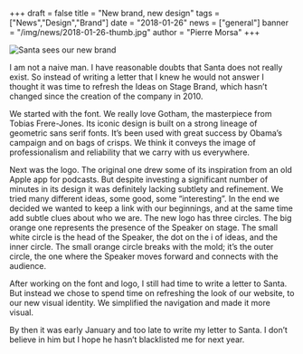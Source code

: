 +++
draft		= false
title		= "New brand, new design"
tags		= ["News","Design","Brand"]
date		= "2018-01-26"
news		= ["general"]
banner		= "/img/news/2018-01-26-thumb.jpg"
author		= "Pierre Morsa"
+++

![Santa sees our new brand](/img/news/2018-01-26-banner.jpg)

I am not a naive man. I have reasonable doubts that Santa does not really exist. So instead of writing a letter that I knew he would not answer I thought it was time to refresh the Ideas on Stage Brand, which hasn’t changed since the creation of the company in 2010.

We started with the font. We really love Gotham, the masterpiece from Tobias Frere-Jones. Its iconic design is built on a strong lineage of geometric sans serif fonts. It’s been used with great success by Obama’s campaign and on bags of crisps. We think it conveys the image of professionalism and reliability that we carry with us everywhere.

Next was the logo. The original one drew some of its inspiration from an old Apple app for podcasts. But despite investing a significant number of minutes in its design it was definitely lacking subtlety and refinement. We tried many different ideas, some good, some “interesting”. In the end we decided we wanted to keep a link with our beginnings, and at the same time add subtle clues about who we are. The new logo has three circles. The big orange one represents the presence of the Speaker on stage. The small white circle is the head of the Speaker, the dot on the i of ideas, and the inner circle. The small orange circle breaks with the mold; it’s the outer circle, the one where the Speaker moves forward and connects with the audience.

After working on the font and logo, I still had time to write a letter to Santa. But instead we chose to spend time on refreshing the look of our website, to our new visual identity. We simplified the navigation and made it more visual.

By then it was early January and too late to write my letter to Santa. I don’t believe in him but I hope he hasn’t blacklisted me for next year.
